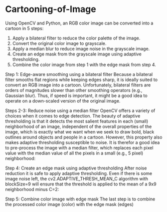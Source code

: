 # Cartooning-of-Image

Using OpenCV and Python, an RGB color image can be converted into a cartoon in 5 steps:
1.	Apply a bilateral filter to reduce the color palette of the image.
2.	Convert the original color image to grayscale.
3.	Apply a median blur to reduce image noise in the grayscale image.
4.	Create an edge mask from the grayscale image using adaptive thresholding.
5.	Combine the color image from step 1 with the edge mask from step 4.
 
Step 1: Edge-aware smoothing using a bilateral filter
Because a bilateral filter smooths flat regions while keeping edges sharp, it is ideally suited to convert an RGB image into a cartoon. Unfortunately, bilateral filters are orders of magnitudes slower than other smoothing operators (e.g., Gaussian blur). Thus, if speed is important, it might be a good idea to operate on a down-scaled version of the original image. 

 
Steps 2-3: Reduce noise using a median filter
OpenCV offers a variety of choices when it comes to edge detection. The beauty of adaptive thresholding is that it detects the most salient features in each (small) neighborhood of an image, independent of the overall properties of the image, which is exactly what we want when we seek to draw bold, black outlines around objects and people in a cartoon. However, this property also makes adaptive thresholding susceptible to noise. It is therefor a good idea to pre-process the image with a median filter, which replaces each pixel value with the median value of all the pixels in a small (e.g., 5 pixel) neighborhood:
                     
Step 4: Create an edge mask using adaptive thresholding
After noise reduction it is safe to apply adaptive thresholding. Even if there is some image noise left, the cv2.ADAPTIVE_THRESH_MEAN_C algorithm with blockSize=9 will ensure that the threshold is applied to the mean of a 9x9 neighborhood minus C=2:
            
Step 5: Combine color image with edge mask
The last step is to combine the processed color image (color) with the edge mask (edges)
			

